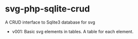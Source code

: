 # svg-php-sqlite-crud
A CRUD interface to Sqlite3 database for svg 

- v001: Basic svg elements in tables. A table for each element.
